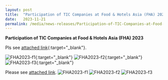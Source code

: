 ```yaml
---
layout: post
title:  "Participation of TIC Companies at Food & Hotels Asia (FHA) 2023"   
date:   2023-11-21
permalink: /media/news-releases/Participation-of-TIC-Companies-at-Food-and-Hotels-Asia-(FHA)-2023
---
```

 
**Participation of TIC Companies at Food & Hotels Asia (FHA) 2023**

Pls see [attached link](https://go.gov.sg/participation-of-tic-companies-at-fha2023){:target="_blank"}.


![FHA2023-f1](/https://go.gov.sg/participation-of-tic-co-fha2023-file1){:target="_blank"}
![FHA2023-f2](/https://go.gov.sg/participation-of-tic-co-fha2023-file2){:target="_blank"}
![FHA2023-f3](/https://go.gov.sg/participation-of-tic-co-fha2023-file3){:target="_blank"}




Please see [attached link](/https://raw.githubusercontent.com/isomerpages/enterprisesg-sac/staging/media/news-releases/_posts/2023-11-21-Participation-of-TIC-Companies-at-Food-and-Hotels-Asia-(FHA)-2023.md). 
![FHA2023-f1](/https://go.gov.sg/participation-of-tic-co-fha2023-file1)
![FHA2023-f2](/https://go.gov.sg/participation-of-tic-co-fha2023-file2)
![FHA2023-f3](/https://go.gov.sg/participation-of-tic-co-fha2023-file3)


